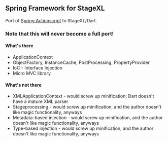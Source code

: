 ## Spring Framework for StageXL

Port of [Spring Actionscript](http://www.springactionscript.org/) to StageXL/Dart.

### Note that this will never become a full port!

#### What's there
* ApplicationContext
* ObjectFactory, InstanceCache, PostProcessing, PropertyProvider
* IoC - Interface Injection
* Micro MVC library

#### What's not there
* XMLApplicationContext - would screw up minification; Dart doesn't have a mature XML parser
* Stageprocessing - would screw up minification, and the author doesn't like magic functionality, anyways
* Metadata-based injection - would screw up minification, and the author doesn't like magic functionality, anyways
* Type-based injection - would screw up minification, and the author doesn't like magic functionality, anyways


